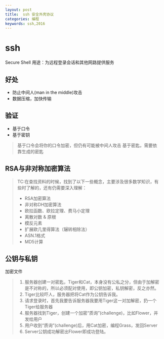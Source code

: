 ```yaml
---
layout: post
title:  ssh 安全外壳协议
categories: 编程
keywords: ssh,2016
---
```


ssh
===

Secure Shell
用途：为远程登录会话和其他网路提供服务

## 好处

- 防止中间人(man in the middle)攻击
- 数据压缩，加快传输

## 验证

- 基于口令
- 基于密钥

> 基于口令会将你的口令加密，但仍有可能被中间人攻击
> 基于密匙，需要依靠生成的密匙

## RSA与非对称加密算法

> TC:在查找资料的时候，找到了以下一些概念，主要涉及很多数学知识，有些时了解的，还有仍需要深入理解：
> - RSA加密算法
> - 非对称DH加密算法
> - 欧拉函数、欧拉定理、费马小定理
> - 离散对数 & 原根
> - 模反元素
> - 扩展欧几里得算法（辗转相除法）
> - ASN.1格式
> - MD5计算


## 公钥与私钥
加密文件

> 1. 服务器创建一对密匙，Tiger和Cat，本身没有公私之分，但由于加解密是不对称的，所以必须配对使用，即公钥加密，私钥解密，反之亦然。
> 2. Tiger比较吓人，服务器把将Cat作为公钥告诉我。
> 3. 请求登录时，首先我要告诉服务器我要用Tiger这一对加解密，扔一个Tiger给服务器
> 4. 服务器找到Tiger，创建一个加密“质询”(challenge)，比如Flower，并发给用户
> 5. 用户收到“质询”(challenge)后，用Cat加密，编程Grass，发回Server
> 6. Server公钥成功解密出Flower即成功登陆。
